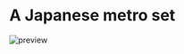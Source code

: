 # A Japanese metro set
![preview](https://user-images.githubusercontent.com/96115762/191318241-f24c4e65-1b65-4dba-a758-0c307ca969a5.png)

